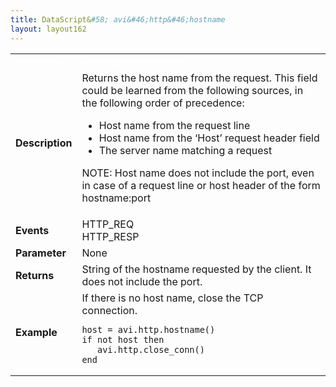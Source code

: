 ```yaml
---
title: DataScript&#58; avi&#46;http&#46;hostname
layout: layout162
---
```

<table class="table table-hover table table-bordered table-hover">  
<tbody>       
<tr>   
<td><font size="3" color="white"><strong>Function</strong></font></td>
<td><font color="white"><b>avi.http.hostname()</b></font></td>
</tr>
<tr>   
<td><font size="3"><strong>Description</strong></font></td>
<td>Returns the host name from the request. This field could be learned from the following sources, in the following order of precedence:<p></p> 
<ul> 
 <li>Host name from the request line</li> 
 <li>Host name from the ‘Host’ request header field</li> 
 <li>The server name matching a request</li> 
</ul> <p>NOTE: Host name does not include the port, even in case of a request line or host header of the form hostname:port</p></td>
</tr>
<tr>   
<td><font size="3"><strong>Events</strong></font></td>
<td>HTTP_REQ<br> HTTP_RESP</td>
</tr>
<tr>   
<td><font size="3"><strong>Parameter</strong></font></td>
<td>None</td>
</tr>
<tr>   
<td><font size="3"><strong>Returns</strong></font></td>
<td>String of the hostname requested by the client.  It does not include the port.</td>
</tr>
<tr>   
<td><font size="3"><strong>Example</strong></font></td>
<td>If there is no host name, close the TCP connection.<br> 
<!-- Crayon Syntax Highlighter v2.7.1 --> <pre><code class="language-lua">host = avi.http.hostname()
if not host then
   avi.http.close_conn()
end</code></pre> 
<!-- [Format Time: 0.0018 seconds] --></td>
</tr>
</tbody>
</table> 